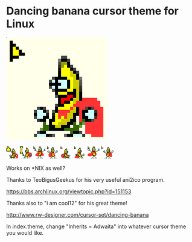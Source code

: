 # Dancing banana cursor theme for Linux

![Big](big.png)

![Banana hand](png/cp-hand-1.png)
![Banana text](png/cp-text-2.png)
![Banana default](png/cp-default-3.png)
![Banana default](png/cp-default-4.png)
![Banana default](png/cp-default-5.png)
![Banana default](png/cp-default-6.png)
![Banana default](png/cp-default-7.png)
![Banana default](png/cp-default-8.png)

Works on \*NIX as well?

Thanks to TeoBigusGeekus for his very useful ani2ico program.

https://bbs.archlinux.org/viewtopic.php?id=151153

Thanks also to "i am cool12" for his great theme!

http://www.rw-designer.com/cursor-set/dancing-banana

In index.theme, change "Inherits = Adwaita" into whatever cursor theme you would
like.

